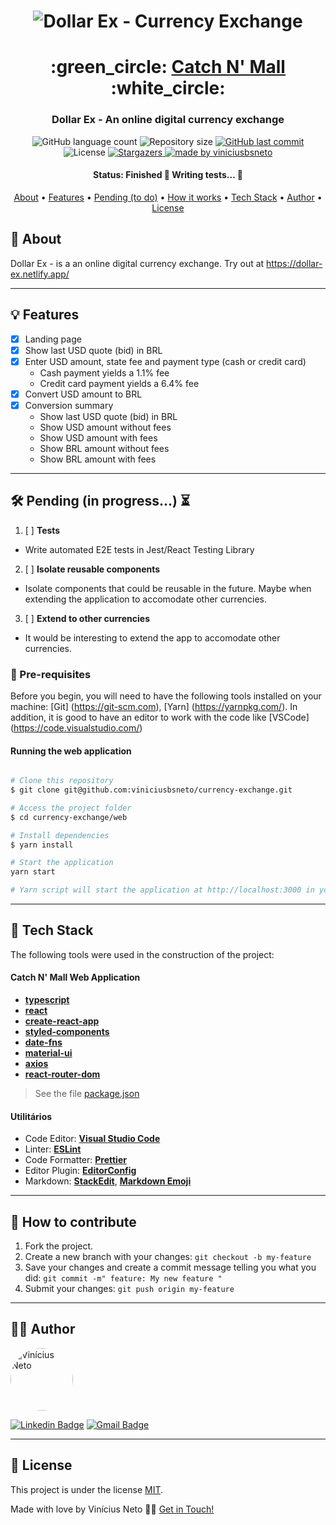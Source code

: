 

<h1 align="center">
    <img alt="Dollar Ex - Currency Exchange" title="#Dollar Ex - Currency Exchange" src="https://i.imgur.com/Q22YlI9.png" />
</h1>

<h1 align="center">
   :green_circle: <a href="#"> Catch N' Mall </a> :white_circle:
</h1>

<h3 align="center">
    Dollar Ex - An online digital currency exchange
</h3>

<p align="center">
  <img alt="GitHub language count" src="https://img.shields.io/github/languages/count/viniciusbsneto/currency-exchange?color=green">

  <img alt="Repository size" src="https://img.shields.io/github/repo-size/viniciusbsneto/currency-exchange">
  
  <a href="https://github.com/viniciusbsneto/currency-exchange/commits/master">
    <img alt="GitHub last commit" src="https://img.shields.io/github/last-commit/viniciusbsneto/currency-exchange">
  </a>
    
   <img alt="License" src="https://img.shields.io/badge/license-MIT-green">
   <a href="https://github.com/viniciusbsneto/currency-exchange/stargazers">
    <img alt="Stargazers" src="https://img.shields.io/github/stars/viniciusbsneto/currency-exchange?style=social">
  </a>

  <a href="https://github.com/viniciusbsneto">
    <img alt="made by viniciusbsneto" src="https://img.shields.io/badge/-viniciusbsneto-green">
  </a>
</p>


<h4 align="center"> 
	 Status: Finished 🚧 Writing tests... 🚧
</h4>

<p align="center">
 <a href="#about">About</a> •
 <a href="#features">Features</a> •
 <a href="#pending-to-do">Pending (to do)</a> •
 <a href="#how-it-works">How it works</a> • 
 <a href="#tech-stack">Tech Stack</a> •  
 <a href="#author">Author</a> • 
 <a href="#user-content-license">License</a>
</p>


## :speech_balloon: About

Dollar Ex - is a an online digital currency exchange.
Try out at https://dollar-ex.netlify.app/

---
## :bulb: Features

- [x] Landing page
- [x] Show last USD quote (bid) in BRL
- [x] Enter USD amount, state fee and payment type (cash or credit card)
  - Cash payment yields a 1.1% fee
  - Credit card payment yields a 6.4% fee
- [x] Convert USD amount to BRL
- [x] Conversion summary
  - Show last USD quote (bid) in BRL
  - Show USD amount without fees
  - Show USD amount with fees
  - Show BRL amount without fees
  - Show BRL amount with fees

---

## :hammer_and_wrench: Pending (in progress...) :hourglass_flowing_sand:
1. [ ] **Tests**
  - Write automated E2E tests in Jest/React Testing Library
2. [ ] **Isolate reusable components**
  - Isolate components that could be reusable in the future. Maybe when extending the application to accomodate other currencies.
3. [ ] **Extend to other currencies**
  - It would be interesting to extend the app to accomodate other currencies.

### :pushpin: Pre-requisites

Before you begin, you will need to have the following tools installed on your machine:
[Git] (https://git-scm.com), [Yarn] (https://yarnpkg.com/).
In addition, it is good to have an editor to work with the code like [VSCode] (https://code.visualstudio.com/)

#### Running the web application

```bash

# Clone this repository
$ git clone git@github.com:viniciusbsneto/currency-exchange.git

# Access the project folder
$ cd currency-exchange/web

# Install dependencies
$ yarn install

# Start the application
yarn start

# Yarn script will start the application at http://localhost:3000 in your default web browser

```

---

## :toolbox: Tech Stack

The following tools were used in the construction of the project:

#### [](https://github.com/viniciusbsneto/currency-exchange#currency-exchange-web-application)**Catch N' Mall Web Application**

-   **[typescript](https://www.typescriptlang.org/)**
-   **[react](https://en.reactjs.org/)**
-   **[create-react-app](https://create-react-app.dev/)**
-   **[styled-components](https://styled-components.com/)**
-   **[date-fns](https://date-fns.org/)**
-   **[material-ui](https://material-ui.com/)**
-   **[axios](https://github.com/axios/axios)**
-   **[react-router-dom](https://reactrouter.com/)**

> See the file  [package.json](https://github.com/viniciusbsneto/currency-exchange/blob/master/package.json)

#### [](https://github.com/viniciusbsneto/currency-exchange#utilit%C3%A1rios)**Utilitários**

-   Code Editor:  **[Visual Studio Code](https://code.visualstudio.com/)**
-   Linter:  **[ESLint](https://eslint.org/)**
-   Code Formatter:  **[Prettier](https://prettier.io/)**
-   Editor Plugin:  **[EditorConfig](https://editorconfig.org/)**
-   Markdown:  **[StackEdit](https://stackedit.io/)**,  **[Markdown Emoji](https://gist.github.com/rxaviers/7360908)**


---

## :handshake: How to contribute

1. Fork the project.
2. Create a new branch with your changes: `git checkout -b my-feature`
3. Save your changes and create a commit message telling you what you did: `git commit -m" feature: My new feature "`
4. Submit your changes: `git push origin my-feature`

---

## :technologist: Author

 <img style="border-radius: 50%;" src="https://avatars1.githubusercontent.com/u/17788722?v=4" width="100px;" alt="Vinícius Neto"/> 
 <br />

[![Linkedin Badge](https://img.shields.io/badge/-Vinícius%20Neto-blue?style=flat-square&logo=Linkedin&logoColor=white&link=https://www.linkedin.com/in/vinicius-neto/)](https://www.linkedin.com/in/vinicius-neto/) 
[![Gmail Badge](https://img.shields.io/badge/-viniciusbsneto@gmail.com-c14438?style=flat-square&logo=Gmail&logoColor=white&link=mailto:viniciusbsneto@gmail.com)](mailto:viniciusbsneto@gmail.com)

---

## :memo: License

This project is under the license [MIT](./LICENSE).

Made with love by Vinícius Neto 👋🏽 [Get in Touch!](Https://www.linkedin.com/in/vinicius-neto/)
